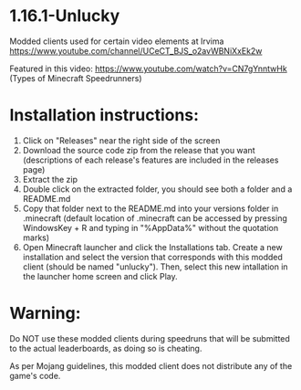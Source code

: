 # 1.16.1-Unlucky
Modded clients used for certain video elements at Irvima https://www.youtube.com/channel/UCeCT_BJS_o2avWBNiXxEk2w

Featured in this video: https://www.youtube.com/watch?v=CN7gYnntwHk (Types of Minecraft Speedrunners)

# Installation instructions:

1. Click on "Releases" near the right side of the screen
2. Download the source code zip from the release that you want (descriptions of each release's features are included in the releases page)
3. Extract the zip
4. Double click on the extracted folder, you should see both a folder and a README.md
5. Copy that folder next to the README.md into your versions folder in .minecraft (default location of .minecraft can be accessed by pressing WindowsKey + R and typing in "%AppData%" without the quotation marks)
6. Open Minecraft launcher and click the Installations tab. Create a new installation and select the version that corresponds with this modded client (should be named "unlucky"). Then, select this new intallation in the launcher home screen and click Play.

# Warning:
Do NOT use these modded clients during speedruns that will be submitted to the actual leaderboards, as doing so is cheating.

As per Mojang guidelines, this modded client does not distribute any of the game's code.
